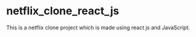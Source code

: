 # netflix_clone_react_js
This is a netflix clone project which is made using react js and JavaScript. 
